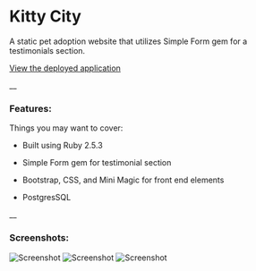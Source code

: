 # Kitty City

A static pet adoption website that utilizes Simple Form gem for a testimonials section.

[View the deployed application](https://alyssa-redman-quiz1.herokuapp.com/)

__

### Features: 

Things you may want to cover:

* Built using Ruby 2.5.3

* Simple Form gem for testimonial section

* Bootstrap, CSS, and Mini Magic for front end elements

* PostgresSQL

__

### Screenshots:
![Screenshot]('quiz1landing.png')
![Screenshot]('quiz1simpleform.png')
![Screenshot](cat.jpeg)
